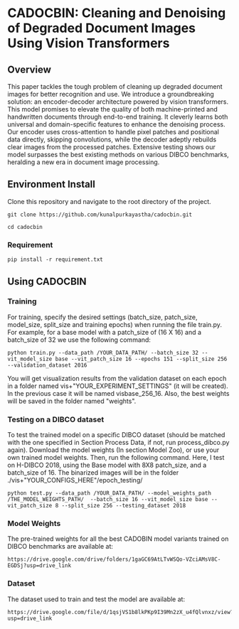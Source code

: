 # CADOCBIN: Cleaning and Denoising of Degraded Document Images Using Vision Transformers

## Overview

This paper tackles the tough problem of cleaning up degraded document images for better recognition and use. We introduce a groundbreaking solution: an encoder-decoder architecture powered by vision transformers. This model promises to elevate the quality of both machine-printed and handwritten documents through end-to-end training. It cleverly learns both universal and domain-specific features to enhance the denoising process. Our encoder uses cross-attention to handle pixel patches and positional data directly, skipping convolutions, while the decoder adeptly rebuilds clear images from the processed patches. Extensive testing shows our model surpasses the best existing methods on various DIBCO benchmarks, heralding a new era in document image processing.

## Environment Install

Clone this repository and navigate to the root directory of the project.
```
git clone https://github.com/kunalpurkayastha/cadocbin.git

cd cadocbin
```
### Requirement
```
pip install -r requirement.txt
```
## Using CADOCBIN

### Training
For training, specify the desired settings (batch_size, patch_size, model_size, split_size and training epochs) when running the file train.py. For example, for a base model with a patch_size of (16 X 16) and a batch_size of 32 we use the following command:

```
python train.py --data_path /YOUR_DATA_PATH/ --batch_size 32 --vit_model_size base --vit_patch_size 16 --epochs 151 --split_size 256 --validation_dataset 2016
```
You will get visualization results from the validation dataset on each epoch in a folder named vis+"YOUR_EXPERIMENT_SETTINGS" (it will be created). In the previous case it will be named visbase_256_16. Also, the best weights will be saved in the folder named "weights".

### Testing on a DIBCO dataset
To test the trained model on a specific DIBCO dataset (should be matched with the one specified in Section Process Data, if not, run process_dibco.py again). Download the model weights (In section Model Zoo), or use your own trained model weights. Then, run the following command. Here, I test on H-DIBCO 2018, using the Base model with 8X8 patch_size, and a batch_size of 16. The binarized images will be in the folder ./vis+"YOUR_CONFIGS_HERE"/epoch_testing/

```
python test.py --data_path /YOUR_DATA_PATH/ --model_weights_path  /THE_MODEL_WEIGHTS_PATH/  --batch_size 16 --vit_model_size base --vit_patch_size 8 --split_size 256 --testing_dataset 2018
```

### Model Weights

The pre-trained weights for all the best CADOBIN model variants trained on DIBCO benchmarks are available at:
```
https://drive.google.com/drive/folders/1gaGC69AtLTvWSQo-VZciAMsV8C-EGDSj?usp=drive_link
```

### Dataset

The dataset used to train and test the model are available at: 
```
https://drive.google.com/file/d/1qsjVS1b8lkPKp9I39Mn2zX_u4fQlvnxz/view?usp=drive_link